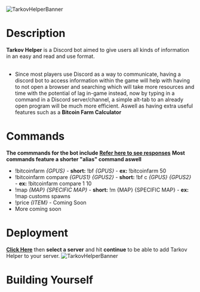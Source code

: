 
![TarkovHelperBanner](https://raw.githubusercontent.com/BetrixEdits/Tarkov-Helper/master/Assets/Media/Banner3000x1000.png?token=AMYPLRDPOYU7KCU3PFKQI3C77JL3W)

# Description
**Tarkov Helper** is a Discord bot aimed to give users all kinds of information in an easy and read and use format. <br /> <br />
 - Since most players use Discord as a way to communicate, having a discord bot to access information within the game will help with having to not open a browser and searching which will take more resources and time with the potential of lag in-game instead, now by typing in a command in a Discord server/channel, a simple alt-tab to an already open program will be much more efficient. Aswell as having extra useful features such as a **Bitcoin Farm Calculator**
 
 # Commands
 **The commmands for the bot include [Refer here to see responses](https://github.com/BetrixEdits/Tarkov-Helper/tree/master/Assets/Reponses)**
 **Most commands feature a shorter "alias" command aswell**
 - !bitcoinfarm *{GPUS}* - **short:** !bf *{GPUS}* - **ex:** !bitcoinfarm 50
 - !bitcoinfarm compare *{GPUS1} {GPUS2}* - **short:** !bf c *{GPUS} {GPUS2}* - **ex:** !bitcoinfarm compare 1 10
 - !map *{MAP} {SPECIFIC MAP}* - **short:** !m  {MAP} {SPECIFIC MAP} - **ex:** !map customs spawns
 - !price *{ITEM}* - Coming Soon
 - More coming soon

# Deployment
[**Click Here**](https://discord.com/oauth2/authorize?client_id=797600238449590334&scope=bot&permissions=511040) then **select a server** and hit **continue** to be able to add Tarkov Helper to your server.
![TarkovHelperBanner](https://github.com/BetrixEdits/Tarkov-Helper/blob/master/Assets/Media/DiscordBotConnection.png?raw=true)

# Building Yourself

